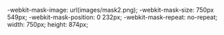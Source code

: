 -webkit-mask-image: url(images/mask2.png);
-webkit-mask-size: 750px 549px;
-webkit-mask-position: 0 232px;
-webkit-mask-repeat: no-repeat;
width: 750px;
height: 874px;